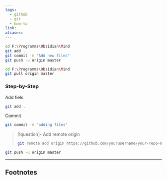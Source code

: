 ```yaml
---
tags:
  - github
  - git
  - how-to
link: 
aliases:
---
```


```bash
cd F:\Programms\Obsidian\Mind
git add .
git commit -m "Add new files"
git push -u origin master
```


```bash
cd F:\Programms\Obsidian\Mind
git pull origin master
```


### Step-by-Step


Add fiels

```bash
git add .
```

Commit

```bash
git commit -m "adding files"
```

> [!question]- Add remote origin
> ```bash
> git remote add origin https://github.com/yourusername/your-repo-name.git
> ```

```bash
git push -u origin master
```





---
## Footnotes

